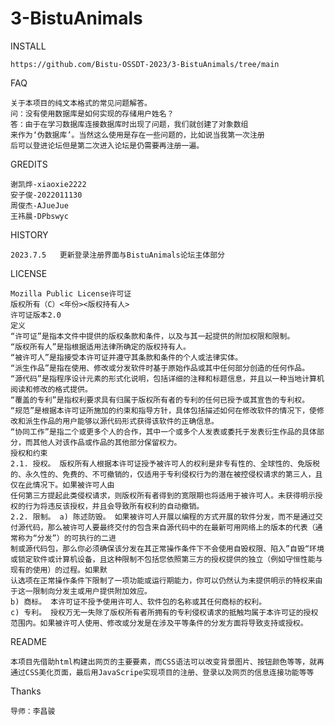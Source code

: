 # 3-BistuAnimals
  INSTALL  
  
    https://github.com/Bistu-OSSDT-2023/3-BistuAnimals/tree/main
    
  FAQ  
  
    关于本项目的纯文本格式的常见问题解答。
    问：没有使用数据库是如何实现的存储用户姓名？
    答：由于在学习数据库连接数据库时出现了问题，我们就创建了对象数组
    来作为‘伪数据库’。当然这么使用是存在一些问题的，比如说当我第一次注册
    后可以登进论坛但是第二次进入论坛是仍需要再注册一遍。

  GREDITS  

    谢凯烨-xiaoxie2222  
    安子俊-2022011130  
    周俊杰-AJueJue  
    王祎晨-DPbswyc

  HISTORY  
  
    2023.7.5   更新登录注册界面与BistuAnimals论坛主体部分

  LICENSE
  
    Mozilla Public License许可证  
    版权所有（C）<年份><版权持有人>
    许可证版本2.0
    定义
    “许可证”是指本文件中提供的版权条款和条件，以及与其一起提供的附加权限和限制。
    “版权所有人”是指根据适用法律所确定的版权持有人。
    “被许可人”是指接受本许可证并遵守其条款和条件的个人或法律实体。
    “派生作品”是指在使用、修改或分发软件时基于原始作品或其中任何部分创造的任何作品。
    “源代码”是指程序设计元素的形式化说明，包括详细的注释和标题信息，并且以一种当地计算机阅读和修改的格式提供。
    “覆盖的专利”是指权利要求具有归属于版权所有者的专利的任何已授予或其宣告的专利权。
    “规范”是根据本许可证所施加的约束和指导方针，具体包括描述如何在修改软件的情况下，使修改和派生作品的用户能够以源代码形式获得该软件的正确信息。
    “协同工作”是指二个或更多个人的合作，其中一个或多个人发表或委托于发表衍生作品的具体部分，而其他人对该作品或作品的其他部分保留权力。
    授权和约束
    2.1. 授权。 版权所有人根据本许可证授予被许可人的权利是非专有性的、全球性的、免版税的、永久性的、免费的、不可撤销的，仅适用于专利侵权行为的潜在被控侵权请求的第三人，且仅在此情况下。如果被许可人由
    任何第三方提起此类侵权请求，则版权所有者得到的宽限期也将适用于被许可人。未获得明示授权的行为将违反该授权，并且会导致所有权利的自动撤销。
    2.2. 限制。 a) 陈述防毁。 如果被许可人开展以编程的方式开展的软件分发，而不是通过交付源代码，那么被许可人要最终交付的包含来自源代码中的在最新可用网络上的版本的代表（通常称为“分发”）的可执行的二进
    制或源代码包，那么你必须确保该分发在其正常操作条件下不会使用自毁权限、陷入”自毁“环境或锁定软件或计算机设备，且这种限制不包括您依照第三方的授权提供的独立（例如守恒性能与现有的使用）的过程。如果默
    认选项在正常操作条件下限制了一项功能或运行期能力，你可以仍然认为未提供明示的特权来由于这一限制向分发主或用户提供附加效应。
    b) 商标。 本许可证不授予使用许可人、软件包的名称或其任何商标的权利。
    c) 专利。 授权万无一失除了版权所有者所拥有的专利侵权请求的抵触均属于本许可证的授权范围内。如果被许可人使用、修改或分发是在涉及平等条件的分发方面将导致支持或授权。

  README  
  
    本项目先借助html构建出网页的主要要素，而CSS语法可以改变背景图片、按钮颜色等等，就再通过CSS美化页面，最后用JavaScripe实现项目的注册、登录以及网页的信息连接功能等等

  Thanks  

    导师：李昌骏
